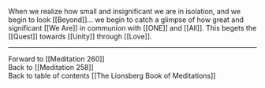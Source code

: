 When we realize how small and insignificant we are in isolation, and we begin to look [[Beyond]]... we begin to catch a glimpse of how great and significant [[We Are]] in communion with [[ONE]] and [[All]]. This begets the [[Quest]] towards [[Unity]] through [[Love]]. 

___

Forward to [[Meditation 260]]  
Back to [[Meditation 258]]  
Back to table of contents [[The Lionsberg Book of Meditations]]  